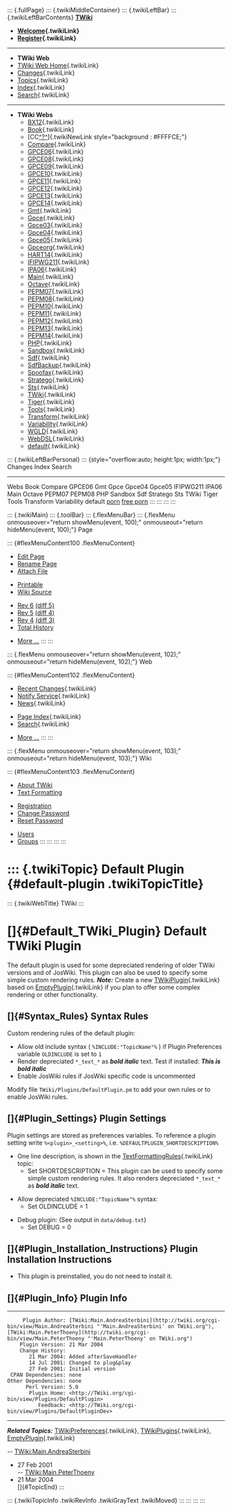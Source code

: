 ::: {.fullPage}
::: {.twikiMiddleContainer}
::: {.twikiLeftBar}
::: {.twikiLeftBarContents}
**[TWiki](http://TWiki.org/)**

-   **[Welcome](WelcomeGuest){.twikiLink}**
-   **[Register](TWikiRegistration){.twikiLink}**

------------------------------------------------------------------------

-   **TWiki Web**
-   [TWiki Web Home](WebHome){.twikiLink}
-   [Changes](WebChanges){.twikiLink}
-   [Topics](WebTopicList){.twikiLink}
-   [Index](WebIndex){.twikiLink}
-   [Search](WebSearch){.twikiLink}

------------------------------------------------------------------------

-   **TWiki Webs**
    -   [BX12](../BX12/WebHome){.twikiLink}
    -   [Book](../Book/WebHome){.twikiLink}
    -   [CC[^?^](http://www.program-transformation.org/edit/CC/WebHome?topicparent=TWiki.DefaultPlugin)]{.twikiNewLink
        style="background : #FFFFCE;"}
    -   [Compare](../Compare/WebHome){.twikiLink}
    -   [GPCE06](../GPCE06/WebHome){.twikiLink}
    -   [GPCE08](../GPCE08/WebHome){.twikiLink}
    -   [GPCE09](../GPCE09/WebHome){.twikiLink}
    -   [GPCE10](../GPCE10/WebHome){.twikiLink}
    -   [GPCE11](../GPCE11/WebHome){.twikiLink}
    -   [GPCE12](../GPCE12/WebHome){.twikiLink}
    -   [GPCE13](../GPCE13/WebHome){.twikiLink}
    -   [GPCE14](../GPCE14/WebHome){.twikiLink}
    -   [Gmt](../Gmt/WebHome){.twikiLink}
    -   [Gpce](../Gpce/WebHome){.twikiLink}
    -   [Gpce03](http://www.program-transformation.org/Gpce03/WebHome){.twikiLink}
    -   [Gpce04](../Gpce04/WebHome){.twikiLink}
    -   [Gpce05](../Gpce05/WebHome){.twikiLink}
    -   [Gpceorg](../Gpceorg/WebHome){.twikiLink}
    -   [HART14](../HART14/WebHome){.twikiLink}
    -   [IFIPWG211](http://www.program-transformation.org/IFIPWG211/WebHome){.twikiLink}
    -   [IPA06](../IPA06/WebHome){.twikiLink}
    -   [Main](../Main/WebHome){.twikiLink}
    -   [Octave](../Octave/WebHome){.twikiLink}
    -   [PEPM07](../PEPM07/WebHome){.twikiLink}
    -   [PEPM08](../PEPM08/WebHome){.twikiLink}
    -   [PEPM10](../PEPM10/WebHome){.twikiLink}
    -   [PEPM11](../PEPM11/WebHome){.twikiLink}
    -   [PEPM12](../PEPM12/WebHome){.twikiLink}
    -   [PEPM13](../PEPM13/WebHome){.twikiLink}
    -   [PEPM14](../PEPM14/WebHome){.twikiLink}
    -   [PHP](../PHP/WebHome){.twikiLink}
    -   [Sandbox](../Sandbox/WebHome){.twikiLink}
    -   [Sdf](../Sdf/WebHome){.twikiLink}
    -   [SdfBackup](../SdfBackup/WebHome){.twikiLink}
    -   [Spoofax](../Spoofax/WebHome){.twikiLink}
    -   [Stratego](../Stratego/WebHome){.twikiLink}
    -   [Sts](../Sts/WebHome){.twikiLink}
    -   [TWiki](WebHome){.twikiLink}
    -   [Tiger](../Tiger/WebHome){.twikiLink}
    -   [Tools](../Tools/WebHome){.twikiLink}
    -   [Transform](../Transform/WebHome){.twikiLink}
    -   [Variability](../Variability/WebHome){.twikiLink}
    -   [WGLD](../WGLD/WebHome){.twikiLink}
    -   [WebDSL](../WebDSL/WebHome){.twikiLink}
    -   [default](DefaultWebHome){.twikiLink}

::: {.twikiLeftBarPersonal}
::: {style="overflow:auto; height:1px; width:1px;"}
Changes Index Search

------------------------------------------------------------------------

Webs Book Compare GPCE06 Gmt Gpce Gpce04 Gpce05 IFIPWG211 IPA06 Main
Octave PEPM07 PEPM08 PHP Sandbox Sdf Stratego Sts TWiki Tiger Tools
Transform Variability default
[porn](http://www.estrategiavirtual.com/adult/) [free
porn](http://www.estrategiavirtual.com/free/)
:::
:::
:::
:::

::: {.twikiMain}
::: {.toolBar}
::: {.flexMenuBar}
::: {.flexMenu onmouseover="return showMenu(event, 100);" onmouseout="return hideMenu(event, 100);"}
Page

::: {#flexMenuContent100 .flexMenuContent}
-   [Edit
    Page](http://www.program-transformation.org/edit/TWiki/DefaultPlugin?t=1536826246)
-   [Rename
    Page](http://www.program-transformation.org/rename/TWiki/DefaultPlugin)
-   [Attach
    File](http://www.program-transformation.org/attach/TWiki/DefaultPlugin)

<!-- -->

-   [Printable](http://www.program-transformation.org/view/TWiki/DefaultPlugin?skin=print.pattern)
-   [Wiki
    Source](http://www.program-transformation.org/view/TWiki/DefaultPlugin?skin=text&raw=on&contenttype=text/plain)

<!-- -->

-   [Rev
    6](http://www.program-transformation.org/view/TWiki/DefaultPlugin?rev=1.6)
    [(diff 5)](http://www.program-transformation.org/rdiff/TWiki/DefaultPlugin?rev1=1.6&rev2=1.5)
-   [Rev
    5](http://www.program-transformation.org/view/TWiki/DefaultPlugin?rev=1.5)
    [(diff 4)](http://www.program-transformation.org/rdiff/TWiki/DefaultPlugin?rev1=1.5&rev2=1.4)
-   [Rev
    4](http://www.program-transformation.org/view/TWiki/DefaultPlugin?rev=1.4)
    [(diff 3)](http://www.program-transformation.org/rdiff/TWiki/DefaultPlugin?rev1=1.4&rev2=1.3)
-   [Total
    History](http://www.program-transformation.org/rdiff/TWiki/DefaultPlugin)

<!-- -->

-   [More
    \...](http://www.program-transformation.org/oops/TWiki/DefaultPlugin?template=oopsmore&param1=1.6&param2=1.6)
:::
:::

::: {.flexMenu onmouseover="return showMenu(event, 102);" onmouseout="return hideMenu(event, 102);"}
Web

::: {#flexMenuContent102 .flexMenuContent}
-   [Recent Changes](WebChanges){.twikiLink}
-   [Notify Service](WebNotify){.twikiLink}
-   [News](WebNews){.twikiLink}

<!-- -->

-   [Page Index](WebIndex){.twikiLink}
-   [Search](WebSearch){.twikiLink}

<!-- -->

-   [More
    \...](http://www.program-transformation.org/oops/TWiki/DefaultPlugin?template=oopsmore&param1=1.6&param2=1.6)
:::
:::

::: {.flexMenu onmouseover="return showMenu(event, 103);" onmouseout="return hideMenu(event, 103);"}
Wiki

::: {#flexMenuContent103 .flexMenuContent}
-   [About
    TWiki](http://www.program-transformation.org/view/TWiki/WebHome)
-   [Text
    Formatting](http://www.program-transformation.org/view/TWiki/TextFormattingRules)

<!-- -->

-   [Registration](http://www.program-transformation.org/view/TWiki/TWikiRegistration)
-   [Change
    Password](http://www.program-transformation.org/view/TWiki/ChangePassword)
-   [Reset
    Password](http://www.program-transformation.org/view/TWiki/ResetPassword)

<!-- -->

-   [Users](http://www.program-transformation.org/view/Main/TWikiUsers)
-   [Groups](http://www.program-transformation.org/view/Main/TWikiGroups)
:::
:::
:::
:::

::: {.twikiTopic}
Default Plugin {#default-plugin .twikiTopicTitle}
==============

::: {.twikiWebTitle}
TWiki
:::

[]{#Default_TWiki_Plugin} Default TWiki Plugin
==============================================

The default plugin is used for some depreciated rendering of older TWiki
versions and of JosWiki. This plugin can also be used to specify some
simple custom rendering rules. ***Note:*** Create a new
[TWikiPlugin](TWikiPlugins){.twikiLink} based on
[EmptyPlugin](EmptyPlugin){.twikiLink} if you plan to offer some complex
rendering or other functionality.

[]{#Syntax_Rules} Syntax Rules
------------------------------

Custom rendering rules of the default plugin:

-   Allow old include syntax ( `%INCLUDE:"TopicName"%` ) if Plugin
    Preferences variable `OLDINCLUDE` is set to `1`
-   Render depreciated `*_text_*` as ***bold italic*** text. Test if
    installed: ***This is bold italic***
-   Enable JosWiki rules if JosWiki specific code is uncommented

Modify file `TWiki/Plugins/DefaultPlugin.pm` to add your own rules or to
enable JosWiki rules.

[]{#Plugin_Settings} Plugin Settings
------------------------------------

Plugin settings are stored as preferences variables. To reference a
plugin setting write `%<plugin>_<setting>%`, i.e.
`%DEFAULTPLUGIN_SHORTDESCRIPTION%`

-   One line description, is shown in the
    [TextFormattingRules](TextFormattingRules){.twikiLink} topic:
    -   Set SHORTDESCRIPTION = This plugin can be used to specify some
        simple custom rendering rules. It also renders depreciated
        `*_text_*` as ***bold italic*** text.

<!-- -->

-   Allow depreciated `%INCLUDE:"TopicName"%` syntax:
    -   Set OLDINCLUDE = 1

<!-- -->

-   Debug plugin: (See output in `data/debug.txt`)
    -   Set DEBUG = 0

[]{#Plugin_Installation_Instructions} Plugin Installation Instructions
----------------------------------------------------------------------

-   This plugin is preinstalled, you do not need to install it.

[]{#Plugin_Info} Plugin Info
----------------------------

  --------------------- ---------------------------------------------------------------------------------------------------------------------------------------------------------------------------------------------------------------------------------
         Plugin Author: [TWiki:Main.AndreaSterbini](http://twiki.org/cgi-bin/view/Main.AndreaSterbini "'Main.AndreaSterbini' on TWiki.org"), [TWiki:Main.PeterThoeny](http://twiki.org/cgi-bin/view/Main.PeterThoeny "'Main.PeterThoeny' on TWiki.org")
        Plugin Version: 21 Mar 2004
        Change History:  
           21 Mar 2004: Added afterSaveHandler
           14 Jul 2001: Changed to plug&play
           27 Feb 2001: Initial version
     CPAN Dependencies: none
    Other Dependencies: none
          Perl Version: 5.0
           Plugin Home: <http://TWiki.org/cgi-bin/view/Plugins/DefaultPlugin>
              Feedback: <http://TWiki.org/cgi-bin/view/Plugins/DefaultPluginDev>
  --------------------- ---------------------------------------------------------------------------------------------------------------------------------------------------------------------------------------------------------------------------------

***Related Topics:*** [TWikiPreferences](TWikiPreferences){.twikiLink},
[TWikiPlugins](TWikiPlugins){.twikiLink},
[EmptyPlugin](EmptyPlugin){.twikiLink}

\--
[TWiki:Main.AndreaSterbini](http://twiki.org/cgi-bin/view/Main.AndreaSterbini "'Main.AndreaSterbini' on TWiki.org")
- 27 Feb 2001\
\--
[TWiki:Main.PeterThoeny](http://twiki.org/cgi-bin/view/Main.PeterThoeny "'Main.PeterThoeny' on TWiki.org")
- 21 Mar 2004\
[]{#TopicEnd}
:::

::: {.twikiTopicInfo .twikiRevInfo .twikiGrayText .twikiMoved}
:::
:::
:::
:::
